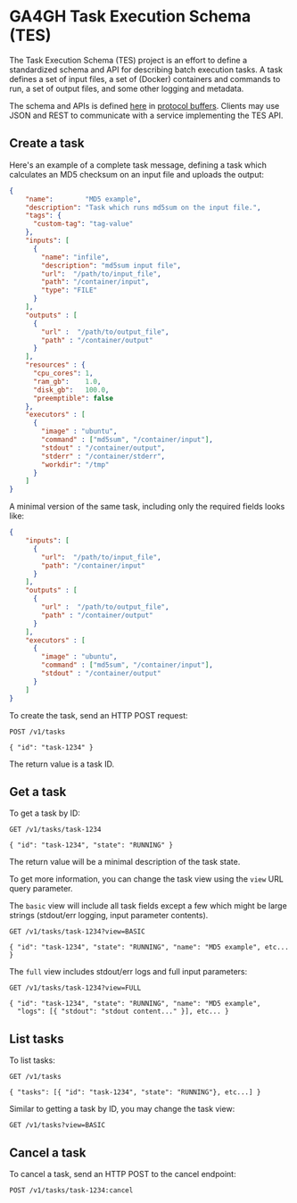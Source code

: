 GA4GH Task Execution Schema (TES)
=================================

The Task Execution Schema (TES) project is an effort to define a standardized schema
and API for describing batch execution tasks. A task defines a set of input files,
a set of (Docker) containers and commands to run, a set of output files,
and some other logging and metadata.

The schema and APIs is defined [here](./task_execution.proto) in [protocol buffers](https://developers.google.com/protocol-buffers/). Clients may use JSON and REST to communicate
with a service implementing the TES API.


Create a task
---------------------------------

Here's an example of a complete task message, defining a task which calculates
an MD5 checksum on an input file and uploads the output:
```JSON
{
    "name":        "MD5 example",
    "description": "Task which runs md5sum on the input file.",
    "tags": {
      "custom-tag": "tag-value"
    },
    "inputs": [
      {
        "name": "infile",
        "description": "md5sum input file",
        "url":  "/path/to/input_file",
        "path": "/container/input",
        "type": "FILE"
      }
    ],
    "outputs" : [
      {
        "url" :  "/path/to/output_file",
        "path" : "/container/output"
      }
    ],
    "resources" : {
      "cpu_cores": 1,
      "ram_gb":    1.0,
      "disk_gb":   100.0,
      "preemptible": false
    },
    "executors" : [
      {
        "image" : "ubuntu",
        "command" : ["md5sum", "/container/input"],
        "stdout" : "/container/output",
        "stderr" : "/container/stderr",
        "workdir": "/tmp"
      }
    ]
}
```

A minimal version of the same task, including only the required fields looks like:
```JSON
{
    "inputs": [
      {
        "url":  "/path/to/input_file",
        "path": "/container/input"
      }
    ],
    "outputs" : [
      {
        "url" :  "/path/to/output_file",
        "path" : "/container/output"
      }
    ],
    "executors" : [
      {
        "image" : "ubuntu",
        "command" : ["md5sum", "/container/input"],
        "stdout" : "/container/output"
      }
    ]
}
```

To create the task, send an HTTP POST request:
```HTTP
POST /v1/tasks

{ "id": "task-1234" }
```

The return value is a task ID.


Get a task
--------------------------------

To get a task by ID:

```HTTP
GET /v1/tasks/task-1234

{ "id": "task-1234", "state": "RUNNING" }
```

The return value will be a minimal description of the task state.

To get more information, you can change the task view using the `view` URL query parameter.  

The `basic` view will include all task fields except a few which might be
large strings (stdout/err logging, input parameter contents).

```HTTP
GET /v1/tasks/task-1234?view=BASIC

{ "id": "task-1234", "state": "RUNNING", "name": "MD5 example", etc... }
```

The `full` view includes stdout/err logs and full input parameters:

```HTTP
GET /v1/tasks/task-1234?view=FULL

{ "id": "task-1234", "state": "RUNNING", "name": "MD5 example",
  "logs": [{ "stdout": "stdout content..." }], etc... }
```

List tasks
------------------------------------

To list tasks:

```HTTP
GET /v1/tasks

{ "tasks": [{ "id": "task-1234", "state": "RUNNING"}, etc...] }
```

Similar to getting a task by ID, you may change the task view:
```HTTP
GET /v1/tasks?view=BASIC
```


Cancel a task
-------------------------------------

To cancel a task, send an HTTP POST to the cancel endpoint:
```HTTP
POST /v1/tasks/task-1234:cancel
```
